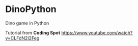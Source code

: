 # DinoPython
Dino game in Python

Tutorial from **Coding Spot** https://www.youtube.com/watch?v=CLFdN2I2Feg 
